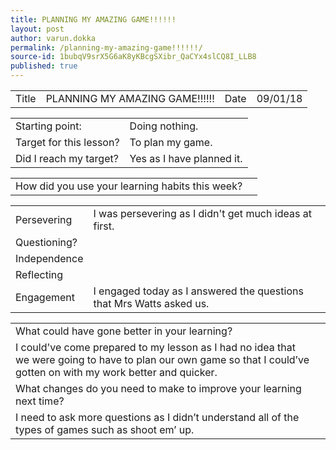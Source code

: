 ```yaml
---
title: PLANNING MY AMAZING GAME!!!!!!
layout: post
author: varun.dokka
permalink: /planning-my-amazing-game!!!!!!/
source-id: 1bubqV9srX5G6aK8yKBcgSXibr_QaCYx4slCQ8I_LLB8
published: true
---
```

<table>
  <tr>
    <td>Title</td>
    <td>PLANNING MY AMAZING GAME!!!!!!</td>
    <td>Date</td>
    <td>09/01/18</td>
  </tr>
</table>


<table>
  <tr>
    <td>Starting point:</td>
    <td>Doing nothing.</td>
  </tr>
  <tr>
    <td>Target for this lesson?</td>
    <td>To plan my game.</td>
  </tr>
  <tr>
    <td>Did I reach my target? </td>
    <td>Yes as I have planned it.</td>
  </tr>
</table>


<table>
  <tr>
    <td>How did you use your learning habits this week?</td>
    <td></td>
  </tr>
</table>


<table>
  <tr>
    <td>Persevering</td>
    <td>I was persevering as I didn't get much ideas at first.</td>
  </tr>
  <tr>
    <td>Questioning?</td>
    <td></td>
  </tr>
  <tr>
    <td>Independence</td>
    <td></td>
  </tr>
  <tr>
    <td>Reflecting</td>
    <td></td>
  </tr>
  <tr>
    <td>Engagement</td>
    <td>I engaged today as I answered the questions that Mrs Watts asked us.</td>
  </tr>
</table>


<table>
  <tr>
    <td>What could have gone better in your learning?</td>
    <td></td>
  </tr>
  <tr>
    <td>I could've come prepared to my lesson as I had no idea that we were going to have to plan our own game so that I could’ve gotten on with my work better and quicker.</td>
    <td></td>
  </tr>
  <tr>
    <td>What changes do you need to make to improve your learning next time?</td>
    <td></td>
  </tr>
  <tr>
    <td>I need to ask more questions as I didn’t understand all of the types of games such as shoot em’ up.</td>
    <td></td>
  </tr>
</table>


